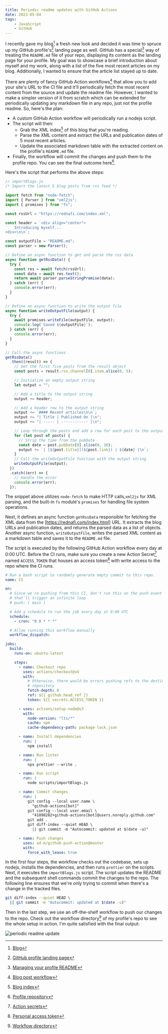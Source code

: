 ```yaml
---
title: Periodic readme updates with GitHub Actions
date: 2023-05-04
tags:
    - JavaScript
    - GitHub
---
```


I recently gave my blog[^1] a fresh new look and decided it was time to spruce up my GitHub
profile's[^2] landing page as well. GitHub has a special[^3] way of treating the `README.md`
file of your <your-username> repo, displaying its content as the landing page for your
profile. My goal was to showcase a brief introduction about myself and my work, along with a
list of the five most recent articles on my blog. Additionally, I wanted to ensure that the
article list stayed up to date.

There are plenty of fancy GitHub Action workflows[^4] that allow you to add your site's URL
to the CI file and it'll periodically fetch the most recent content from the source and
update the readme file. However, I wanted to make a simpler version of it from scratch which
can be extended for periodically updating any markdown file in any repo, just not the
profile readme. So, here's the plan:

-   A custom GitHub Action workflow will periodically run a nodejs script.
-   The script will then:
    -   Grab the XML index[^5] of this blog that you're reading.
    -   Parse the XML content and extract the URLs and publication dates of 5 most recent
        articles.
    -   Update the associated markdown table with the extracted content on the profile's
        `README.md` file.
-   Finally, the workflow will commit the changes and push them to the profile repo. You can
    see the final outcome here[^6].

Here's the script that performs the above steps:

```js
// importBlogs.js
/* Import the latest 5 blog posts from rss feed */

import fetch from "node-fetch";
import { Parser } from "xml2js";
import { promises } from "fs";

const rssUrl = "https://rednafi.com/index.xml";

const header = `<div align="center">
    Introducing myself...
<div>\n\n`;

const outputFile = "README.md";
const parser = new Parser();

// Define an async function to get and parse the rss data
async function getRssData() {
  try {
    const res = await fetch(rssUrl);
    const data = await res.text();
    return await parser.parseStringPromise(data);
  } catch (err) {
    console.error(err);
  }
}

// Define an async function to write the output file
async function writeOutputFile(output) {
  try {
    await promises.writeFile(outputFile, output);
    console.log(`Saved ${outputFile}`);
  } catch (err) {
    console.error(err);
  }
}

// Call the async functions
getRssData()
  .then((result) => {
    // Get the first five posts from the result object
    const posts = result.rss.channel[0].item.slice(0, 5);

    // Initialize an empty output string
    let output = "";

    // Add a title to the output string
    output += header;

    // Add a header row to the output string
    output += `#### Recent articles\n\n`;
    output += "| Title | Published On |\n";
    output += "| ----- | ------------ |\n";

    // Loop through the posts and add a row for each post to the output string
    for (let post of posts) {
      // Strip the time from the pubDate
      const date = post.pubDate[0].slice(0, 16);
      output += `| [${post.title}](${post.link}) | ${date} |\n`;
    }
    // Call the writeOutputFile function with the output string
    writeOutputFile(output);
  })
  .catch((err) => {
    // Handle the error
    console.error(err);
  });
```

The snippet above utilizes `node-fetch` to make HTTP calls,`xml2js` for XML parsing, and the
built-in `fs` module's `promises` for handling file system operations.

Next, it defines an async function `getRssData` responsible for fetching the XML data from
the [https://rednafi.com/index.html] URL. It extracts the blog URLs and publication dates,
and returns the parsed data as a list of objects. Another async function, `writeOutputFile`,
writes the parsed XML content as a markdown table and saves it to the `README.md` file.

The script is executed by the following GitHub Action workflow every day at 0:00 UTC. Before
the CI runs, make sure you create a new Action Secret[^7] named `ACCESS_TOKEN` that houses
an access token[^8] with write access to the repo where the CI runs.

```yml
# Run a bash script to randomly generate empty commit to this repo.
name: CI

on:
  # Since we're pushing from this CI, don't run this on the push event because
  # that'll trigger an infinite loop
  # push: [ main ]

  # Add a schedule to run the job every day at 0:00 UTC
  schedule:
    - cron: "0 0 * * *"

  # Allow running this workflow manually
  workflow_dispatch:

jobs:
  build:
    runs-on: ubuntu-latest

    steps:
      - name: Checkout repo
        uses: actions/checkout@v4
        with:
          # Otherwise, there would be errors pushing refs to the destination
          # repository
          fetch-depth: 0
          ref: ${{ github.head_ref }}
          token: ${{ secrets.ACCESS_TOKEN }}

      - uses: actions/setup-node@v3
        with:
          node-version: "lts/*"
          cache: npm
          cache-dependency-path: package-lock.json

      - name: Install dependencies
        run: |
          npm install

      - name: Run linter
        run: |
          npx prettier --write .

      - name: Run script
        run: |
          node scripts/importBlogs.js

      - name: Commit changes
        run: |
          git config --local user.name \
            "github-actions[bot]"
          git config --local user.email \
            "41898282+github-actions[bot]@users.noreply.github.com"
          git add .
          git diff-index --quiet HEAD \
            || git commit -m "Autocommit: updated at $(date -u)"

      - name: Push changes
        uses: ad-m/github-push-action@master
        with:
          force_with_lease: true
```

In the first four steps, the workflow checks out the codebase, sets up nodejs, installs the
dependencies, and then runs `prettier` on the scripts. Next, it executes the
`importBlogs.js` script. The script updates the README and the subsequent shell commands
commit the changes to the repo. The following line ensures that we're only trying to commit
when there's a change in the tracked files.

```sh
git diff-index --quiet HEAD \
  || git commit -m "Autocommit: updated at $(date -u)"
```

Then in the last step, we use an off-the-shelf workflow to push our changes to the repo.
Check out the workflow directory[^9] of my profile's repo to see the whole setup in action.
I'm quite satisfied with the final output:

![periodic readme update][image_1]

[^1]: [Blog](https://rednafi.com/)
[^2]: [GitHub profile landing page](https://github.com/rednafi/)
[^3]:
    [Managing your profile README](https://docs.github.com/en/account-and-profile/setting-up-and-managing-your-github-profile/customizing-your-profile/managing-your-profile-readme)

[^4]: [Blog post workflow](https://github.com/gautamkrishnar/blog-post-workflow)
[^5]: [Blog index](https://rednafi.com/index.xml)
[^6]: [Profile repository](https://github.com/rednafi/rednafi)
[^7]:
    [Action secrets](https://docs.github.com/en/rest/actions/secrets?apiVersion=2022-11-28)

[^8]:
    [Personal access token](https://docs.github.com/en/authentication/keeping-your-account-and-data-secure/creating-a-personal-access-token)

[^9]: [Workflow directory](https://github.com/rednafi/rednafi/tree/master/.github/workflows)

[image_1]:
    https://user-images.githubusercontent.com/30027932/236664302-a9c7964f-034c-4df1-8eee-af4e8fd7ee6a.png
